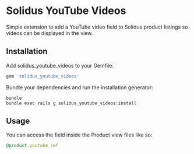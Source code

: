Solidus YouTube Videos
====================

Simple extension to add a YouTube video field to Solidus product listings so videos can be displayed in the view.

Installation
------------

Add solidus_youtube_videos to your Gemfile:

```ruby
gem 'solidus_youtube_videos'
```

Bundle your dependencies and run the installation generator:

```shell
bundle
bundle exec rails g solidus_youtube_videos:install
```

Usage
------------

You can access the field inside the Product view files like so:

```ruby
@product.youtube_ref
```
